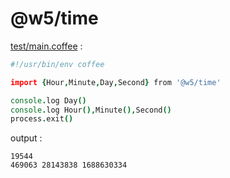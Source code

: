 [‼️]: ✏️README.mdt

# @w5/time

[test/main.coffee](./test/main.coffee) :

```coffee
#!/usr/bin/env coffee

import {Hour,Minute,Day,Second} from '@w5/time'

console.log Day()
console.log Hour(),Minute(),Second()
process.exit()
```

output :

```
19544
469063 28143838 1688630334
```
